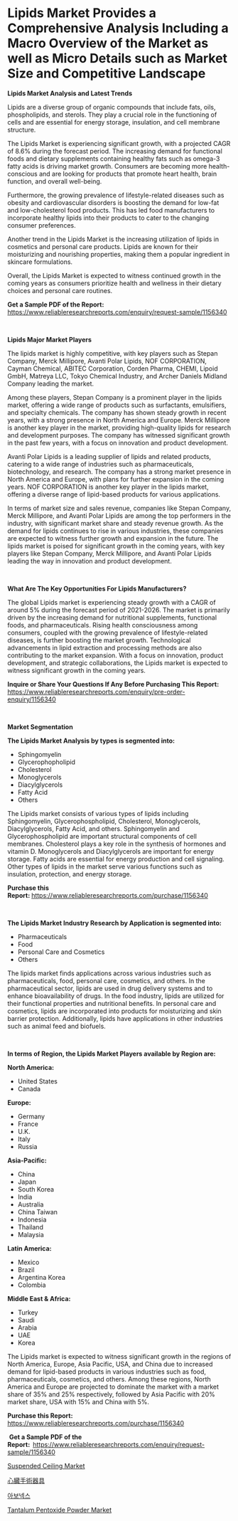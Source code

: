 <p><h1>Lipids Market Provides a Comprehensive Analysis Including a Macro Overview of the Market as well as Micro Details such as Market Size and Competitive Landscape</h1></p><p><strong>Lipids Market Analysis and Latest Trends</strong></p>
<p><p>Lipids are a diverse group of organic compounds that include fats, oils, phospholipids, and sterols. They play a crucial role in the functioning of cells and are essential for energy storage, insulation, and cell membrane structure.</p><p>The Lipids Market is experiencing significant growth, with a projected CAGR of 8.6% during the forecast period. The increasing demand for functional foods and dietary supplements containing healthy fats such as omega-3 fatty acids is driving market growth. Consumers are becoming more health-conscious and are looking for products that promote heart health, brain function, and overall well-being.</p><p>Furthermore, the growing prevalence of lifestyle-related diseases such as obesity and cardiovascular disorders is boosting the demand for low-fat and low-cholesterol food products. This has led food manufacturers to incorporate healthy lipids into their products to cater to the changing consumer preferences.</p><p>Another trend in the Lipids Market is the increasing utilization of lipids in cosmetics and personal care products. Lipids are known for their moisturizing and nourishing properties, making them a popular ingredient in skincare formulations.</p><p>Overall, the Lipids Market is expected to witness continued growth in the coming years as consumers prioritize health and wellness in their dietary choices and personal care routines.</p></p>
<p><strong>Get a Sample PDF of the Report:&nbsp;</strong> <a href="https://www.reliableresearchreports.com/enquiry/request-sample/1156340">https://www.reliableresearchreports.com/enquiry/request-sample/1156340</a></p>
<p>&nbsp;</p>
<p><strong>Lipids Major Market Players</strong></p>
<p><p>The lipids market is highly competitive, with key players such as Stepan Company, Merck Millipore, Avanti Polar Lipids, NOF CORPORATION, Cayman Chemical, ABITEC Corporation, Corden Pharma, CHEMI, Lipoid GmbH, Matreya LLC, Tokyo Chemical Industry, and Archer Daniels Midland Company leading the market.</p><p>Among these players, Stepan Company is a prominent player in the lipids market, offering a wide range of products such as surfactants, emulsifiers, and specialty chemicals. The company has shown steady growth in recent years, with a strong presence in North America and Europe. Merck Millipore is another key player in the market, providing high-quality lipids for research and development purposes. The company has witnessed significant growth in the past few years, with a focus on innovation and product development.</p><p>Avanti Polar Lipids is a leading supplier of lipids and related products, catering to a wide range of industries such as pharmaceuticals, biotechnology, and research. The company has a strong market presence in North America and Europe, with plans for further expansion in the coming years. NOF CORPORATION is another key player in the lipids market, offering a diverse range of lipid-based products for various applications.</p><p>In terms of market size and sales revenue, companies like Stepan Company, Merck Millipore, and Avanti Polar Lipids are among the top performers in the industry, with significant market share and steady revenue growth. As the demand for lipids continues to rise in various industries, these companies are expected to witness further growth and expansion in the future. The lipids market is poised for significant growth in the coming years, with key players like Stepan Company, Merck Millipore, and Avanti Polar Lipids leading the way in innovation and product development.</p></p>
<p>&nbsp;</p>
<p><strong>What Are The Key Opportunities For Lipids Manufacturers?</strong></p>
<p><p>The global Lipids market is experiencing steady growth with a CAGR of around 5% during the forecast period of 2021-2026. The market is primarily driven by the increasing demand for nutritional supplements, functional foods, and pharmaceuticals. Rising health consciousness among consumers, coupled with the growing prevalence of lifestyle-related diseases, is further boosting the market growth. Technological advancements in lipid extraction and processing methods are also contributing to the market expansion. With a focus on innovation, product development, and strategic collaborations, the Lipids market is expected to witness significant growth in the coming years.</p></p>
<p><strong>Inquire or Share Your Questions If Any Before Purchasing This Report:</strong> <a href="https://www.reliableresearchreports.com/enquiry/pre-order-enquiry/1156340">https://www.reliableresearchreports.com/enquiry/pre-order-enquiry/1156340</a></p>
<p>&nbsp;</p>
<p><strong>Market Segmentation</strong></p>
<p><strong>The Lipids Market Analysis by types is segmented into:</strong></p>
<p><ul><li>Sphingomyelin</li><li>Glycerophopholipid</li><li>Cholesterol</li><li>Monoglycerols</li><li>Diacylglycerols</li><li>Fatty Acid</li><li>Others</li></ul></p>
<p><p>The Lipids market consists of various types of lipids including Sphingomyelin, Glycerophospholipid, Cholesterol, Monoglycerols, Diacylglycerols, Fatty Acid, and others. Sphingomyelin and Glycerophospholipid are important structural components of cell membranes. Cholesterol plays a key role in the synthesis of hormones and vitamin D. Monoglycerols and Diacylglycerols are important for energy storage. Fatty acids are essential for energy production and cell signaling. Other types of lipids in the market serve various functions such as insulation, protection, and energy storage.</p></p>
<p><strong>Purchase this Report:&nbsp;</strong><a href="https://www.reliableresearchreports.com/purchase/1156340">https://www.reliableresearchreports.com/purchase/1156340</a></p>
<p>&nbsp;</p>
<p><strong>The Lipids Market Industry Research by Application is segmented into:</strong></p>
<p><ul><li>Pharmaceuticals</li><li>Food</li><li>Personal Care and Cosmetics</li><li>Others</li></ul></p>
<p><p>The lipids market finds applications across various industries such as pharmaceuticals, food, personal care, cosmetics, and others. In the pharmaceutical sector, lipids are used in drug delivery systems and to enhance bioavailability of drugs. In the food industry, lipids are utilized for their functional properties and nutritional benefits. In personal care and cosmetics, lipids are incorporated into products for moisturizing and skin barrier protection. Additionally, lipids have applications in other industries such as animal feed and biofuels.</p></p>
<p>&nbsp;</p>
<p><strong>In terms of Region, the Lipids Market Players available by Region are:</strong></p>
<p>
    <p> <strong> North America: </strong>
        <ul>
            <li>United States</li>
            <li>Canada</li>
        </ul>
        </p> 
    <p> <strong> Europe: </strong>
        <ul>
            <li>Germany</li>
            <li>France</li>
            <li>U.K.</li>
            <li>Italy</li>
            <li>Russia</li>
        </ul>
        </p> 
    <p> <strong> Asia-Pacific: </strong>
        <ul>
            <li>China</li>
            <li>Japan</li>
            <li>South Korea</li>
            <li>India</li>
            <li>Australia</li>
            <li>China Taiwan</li>
            <li>Indonesia</li>
            <li>Thailand</li>
            <li>Malaysia</li>
        </ul>
        </p> 
    <p> <strong> Latin America: </strong>
        <ul>
            <li>Mexico</li>
            <li>Brazil</li>
            <li>Argentina Korea</li>
            <li>Colombia</li>
        </ul>
        </p> 
    <p> <strong> Middle East & Africa: </strong>
        <ul>
            <li>Turkey</li>
            <li>Saudi</li>
            <li>Arabia</li>
            <li>UAE</li>
            <li>Korea</li>
        </ul>
    </p>
    </p>
<p><p>The Lipids market is expected to witness significant growth in the regions of North America, Europe, Asia Pacific, USA, and China due to increased demand for lipid-based products in various industries such as food, pharmaceuticals, cosmetics, and others. Among these regions, North America and Europe are projected to dominate the market with a market share of 35% and 25% respectively, followed by Asia Pacific with 20% market share, USA with 15% and China with 5%.</p></p>
<p><strong>Purchase this Report: </strong><a href="https://www.reliableresearchreports.com/purchase/1156340">https://www.reliableresearchreports.com/purchase/1156340</a></p>
<p>&nbsp;<strong>Get a Sample PDF of the Report:&nbsp;&nbsp;</strong><a href="https://www.reliableresearchreports.com/enquiry/request-sample/1156340">https://www.reliableresearchreports.com/enquiry/request-sample/1156340</a></p>
<p><strong></strong></p>
<p><p><a href="https://github.com/jj19131/Market-Research-Report-List-1/blob/main/suspended-ceiling-market.md">Suspended Ceiling Market</a></p><p><a href="https://github.com/oafhukehf4709715/Market-Research-Report-List-1/blob/main/7811523193430.md">心臓手術器具</a></p><p><a href="https://github.com/plelbej847484502/Market-Research-Report-List-1/blob/main/6523373193214.md">아보넥스</a></p><p><a href="https://github.com/jodemen/Market-Research-Report-List-1/blob/main/tantalum-pentoxide-powder-market.md">Tantalum Pentoxide Powder Market</a></p></p>